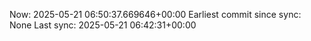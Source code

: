 Now: 2025-05-21 06:50:37.669646+00:00 Earliest commit since sync: None Last sync: 2025-05-21 06:42:31+00:00
